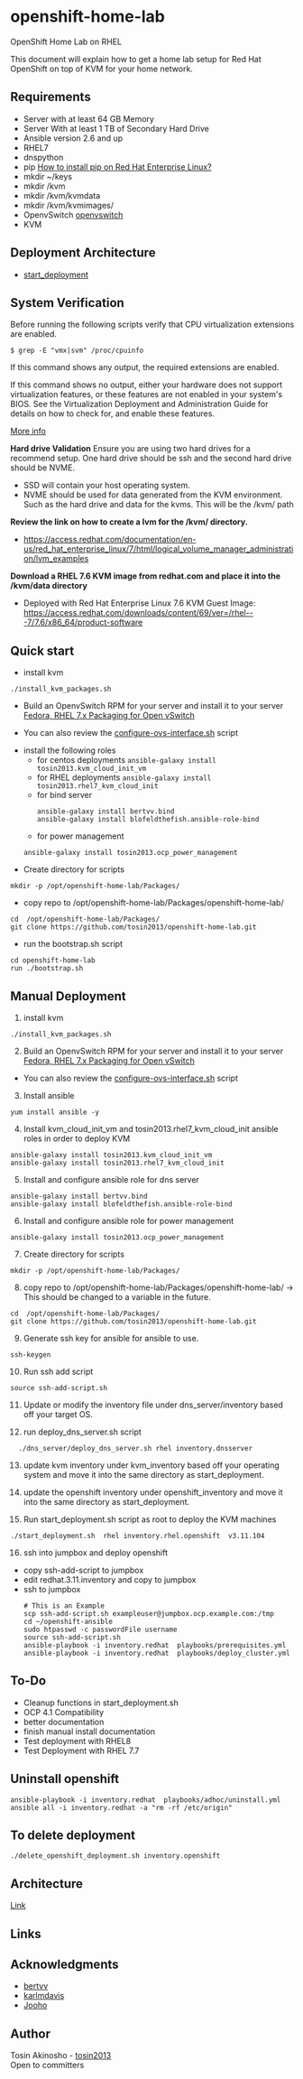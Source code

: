 # openshift-home-lab
OpenShift Home Lab on RHEL

This document will explain how to get a home lab setup for Red Hat OpenShift on top of KVM for your home network.

## Requirements
* Server with at least 64 GB Memory
* Server With at least 1 TB of Secondary Hard Drive
* Ansible version 2.6 and up
* RHEL7
* dnspython
* pip [How to install pip on Red Hat Enterprise Linux?](https://access.redhat.com/solutions/1519803)
* mkdir ~/keys
* mkdir /kvm
* mkdir /kvm/kvmdata
* mkdir /kvm/kvmimages/
* OpenvSwitch  [openvswitch](https://www.linuxtechi.com/install-use-openvswitch-kvm-centos-7-rhel-7/)
* KVM


## Deployment Architecture
* [start_deployment](architecture/start_deployment_arch_diagram.png)

## System Verification
Before running the following scripts verify that CPU virtualization extensions are enabled.

```
$ grep -E "vmx|svm" /proc/cpuinfo
```
If this command shows any output, the required extensions are enabled.

If this command shows no output, either your hardware does not support virtualization features, or these features are not enabled in your system's BIOS. See the Virtualization Deployment and Administration Guide for details on how to check for, and enable these features.

[More info](https://access.redhat.com/articles/1344173#Q_how-verify-enable-cpu-extensions)

**Hard drive Validation**
Ensure you are using two hard drives for a recommend setup. One hard drive should be ssh and the second hard drive should be NVME.
* SSD will contain your host operating system.
* NVME should be used for data generated from the KVM environment. Such as the hard drive and data for the kvms. This will be the /kvm/ path

**Review the link on how to create a lvm for the /kvm/ directory.**
* https://access.redhat.com/documentation/en-us/red_hat_enterprise_linux/7/html/logical_volume_manager_administration/lvm_examples

**Download a RHEL 7.6 KVM image from redhat.com and place it into the /kvm/data directory**
- Deployed with Red Hat Enterprise Linux 7.6 KVM Guest Image: https://access.redhat.com/downloads/content/69/ver=/rhel---7/7.6/x86_64/product-software

## Quick start

* install kvm
```
./install_kvm_packages.sh
```
* Build an OpenvSwitch RPM for your server and install it to your server [Fedora, RHEL 7.x Packaging for Open vSwitch](http://docs.openvswitch.org/en/latest/intro/install/fedora/)
- You can also review the [configure-ovs-interface.sh](scripts/configure-ovs-interface.sh) script
* install the following roles
  - for centos deployments ```ansible-galaxy install tosin2013.kvm_cloud_init_vm```
  - for RHEL deployments ```ansible-galaxy install tosin2013.rhel7_kvm_cloud_init```
  - for bind server
    ```
    ansible-galaxy install bertvv.bind
    ansible-galaxy install blofeldthefish.ansible-role-bind
    ```
  - for power management
  ```
  ansible-galaxy install tosin2013.ocp_power_management
  ```
* Create directory for scripts
```
mkdir -p /opt/openshift-home-lab/Packages/
```
* copy repo to /opt/openshift-home-lab/Packages/openshift-home-lab/
```
cd  /opt/openshift-home-lab/Packages/
git clone https://github.com/tosin2013/openshift-home-lab.git
```

* run the bootstrap.sh script
```
cd openshift-home-lab
run ./bootstrap.sh
```

## Manual Deployment

1. install kvm
```
./install_kvm_packages.sh
```
2. Build an OpenvSwitch RPM for your server and install it to your server [Fedora, RHEL 7.x Packaging for Open vSwitch](http://docs.openvswitch.org/en/latest/intro/install/fedora/)
- You can also review the [configure-ovs-interface.sh](scripts/configure-ovs-interface.sh) script

3. Install ansible
```
yum install ansible -y
```

4. Install  kvm_cloud_init_vm  and tosin2013.rhel7_kvm_cloud_init ansible roles in order to deploy KVM
```
ansible-galaxy install tosin2013.kvm_cloud_init_vm
ansible-galaxy install tosin2013.rhel7_kvm_cloud_init
```
5. Install and configure ansible role for  dns server
```
ansible-galaxy install bertvv.bind
ansible-galaxy install blofeldthefish.ansible-role-bind  
```
6. Install and configure ansible role for power management
```
ansible-galaxy install tosin2013.ocp_power_management
```
7. Create directory for scripts
```
mkdir -p /opt/openshift-home-lab/Packages/
```
8. copy repo to /opt/openshift-home-lab/Packages/openshift-home-lab/ -> This should be changed to a variable  in the future.
```
cd  /opt/openshift-home-lab/Packages/
git clone https://github.com/tosin2013/openshift-home-lab.git
```
9. Generate ssh key for ansible for ansible to use.
```
ssh-keygen
```

10. Run ssh add script
```
source ssh-add-script.sh
```
11. Update or modify the inventory file under dns_server/inventory based off your target OS.

12. run  deploy_dns_server.sh script
```
  ./dns_server/deploy_dns_server.sh rhel inventory.dnsserver
```

13. update kvm inventory under kvm_inventory based off your operating system  and move it into the same directory as start_deployment.

14. update the openshift inventory under openshift_inventory and move it into the same directory as start_deployment.

15. Run start_deployment.sh script as root to deploy the KVM machines
```
./start_deployment.sh  rhel inventory.rhel.openshift  v3.11.104
```

16. ssh into jumpbox and deploy openshift
  - copy ssh-add-script to jumpbox
  - edit redhat.3.11.inventory and copy to jumpbox
  - ssh to jumpbox
    ```
    # This is an Example
    scp ssh-add-script.sh exampleuser@jumpbox.ocp.example.com:/tmp
    cd ~/openshift-ansible
    sudo htpasswd -c passwordFile username
    source ssh-add-script.sh
    ansible-playbook -i inventory.redhat  playbooks/prerequisites.yml
    ansible-playbook -i inventory.redhat  playbooks/deploy_cluster.yml
    ```

## To-Do
* Cleanup functions in start_deployment.sh
* OCP 4.1 Compatibility
* better documentation
* finish manual install documentation
* Test deployment with RHEL8
* Test Deployment with RHEL 7.7


## Uninstall openshift
```
ansible-playbook -i inventory.redhat  playbooks/adhoc/uninstall.yml  
ansible all -i inventory.redhat -a "rm -rf /etc/origin"  
```
## To delete deployment
```
./delete_openshift_deployment.sh inventory.openshift
```

## Architecture
[Link](https://github.com/tosin2013/openshift-home-lab/tree/master/architecture)

## Links

## Acknowledgments
* [bertvv](https://github.com/bertvv)
* [karlmdavis](https://github.com/karlmdavis)
* [Jooho](https://github.com/Jooho)

## Author
Tosin Akinosho - [tosin2013](https://github.com/tosin2013)  
Open to committers  
